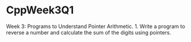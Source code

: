 # CppWeek3Q1
Week 3: Programs to Understand Pointer Arithmetic. 1. Write a program to reverse a number and calculate the sum of the digits using pointers.
